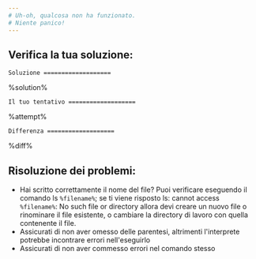 ```yaml
---
# Uh-oh, qualcosa non ha funzionato.
# Niente panico!
---
```


## Verifica la tua soluzione:

`Soluzione ===================`

%solution%

`Il tuo tentativo ===================`

%attempt%

`Differenza ===================`

%diff%

## Risoluzione dei problemi:

- Hai scritto correttamente il nome del file? Puoi verificare eseguendo il comando ls `%filename%`; se ti viene risposto ls: cannot access `%filename%`: No such file or directory allora devi creare un nuovo file o rinominare il file esistente, o cambiare la directory di lavoro con quella contenente il file.
- Assicurati di non aver omesso delle parentesi, altrimenti l'interprete potrebbe incontrare errori nell'eseguirlo
- Assicurati di non aver commesso errori nel comando stesso
